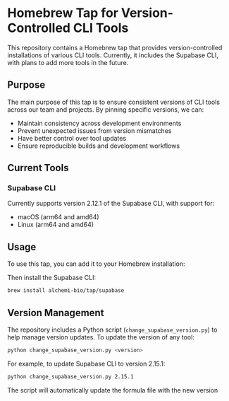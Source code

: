 # Homebrew Tap for Version-Controlled CLI Tools

This repository contains a Homebrew tap that provides version-controlled installations of various CLI tools. Currently, it includes the Supabase CLI, with plans to add more tools in the future.

## Purpose

The main purpose of this tap is to ensure consistent versions of CLI tools across our team and projects. By pinning specific versions, we can:

- Maintain consistency across development environments
- Prevent unexpected issues from version mismatches
- Have better control over tool updates
- Ensure reproducible builds and development workflows

## Current Tools

### Supabase CLI

Currently supports version 2.12.1 of the Supabase CLI, with support for:
- macOS (arm64 and amd64)
- Linux (arm64 and amd64)

## Usage

To use this tap, you can add it to your Homebrew installation:


Then install the Supabase CLI:

```bash
brew install alchemi-bio/tap/supabase
```

## Version Management

The repository includes a Python script (`change_supabase_version.py`) to help manage version updates. To update the version of any tool:

```bash
python change_supabase_version.py <version>
```

For example, to update Supabase CLI to version 2.15.1:
```bash
python change_supabase_version.py 2.15.1
```

The script will automatically update the formula file with the new version



